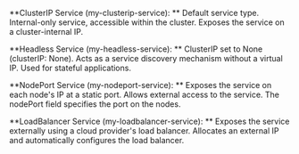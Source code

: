 **ClusterIP Service (my-clusterip-service):
**
Default service type.
Internal-only service, accessible within the cluster.
Exposes the service on a cluster-internal IP.

**Headless Service (my-headless-service):
**
ClusterIP set to None (clusterIP: None).
Acts as a service discovery mechanism without a virtual IP.
Used for stateful applications.

**NodePort Service (my-nodeport-service):
**
Exposes the service on each node's IP at a static port.
Allows external access to the service.
The nodePort field specifies the port on the nodes.

**LoadBalancer Service (my-loadbalancer-service):
**
Exposes the service externally using a cloud provider's load balancer.
Allocates an external IP and automatically configures the load balancer.
